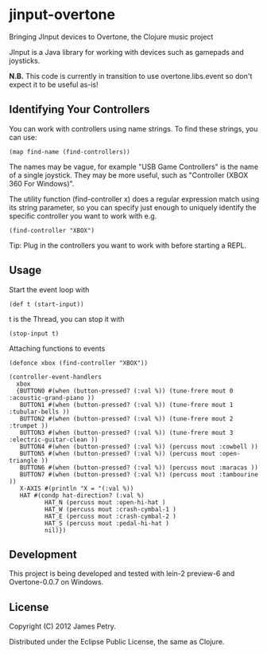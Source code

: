 # jinput-overtone

Bringing JInput devices to Overtone, the Clojure music project

JInput is a Java library for working with devices such as gamepads
and joysticks.

__N.B.__ This code is currently in transition to use overtone.libs.event
so don't expect it to be useful as-is!

## Identifying Your Controllers
You can work with controllers using name strings. To find these
strings, you can use:

    (map find-name (find-controllers))
    
The names may be vague, for example "USB Game Controllers" is the name
of a single joystick. They may be more useful, such as "Controller (XBOX 360 For Windows)".

The utility function (find-controller x) does a regular expression match using its string
parameter, so you can specify just enough to uniquely identify the specific controller
you want to work with e.g.

    (find-controller "XBOX")

Tip: Plug in the controllers you want to work with before starting a REPL.

## Usage

Start the event loop with

    (def t (start-input))
    
t is the Thread, you can stop it with

    (stop-input t)

Attaching functions to events

    (defonce xbox (find-controller "XBOX"))

    (controller-event-handlers
      xbox
      {BUTTON0 #(when (button-pressed? (:val %)) (tune-frere mout 0 :acoustic-grand-piano ))
       BUTTON1 #(when (button-pressed? (:val %)) (tune-frere mout 1 :tubular-bells ))
       BUTTON2 #(when (button-pressed? (:val %)) (tune-frere mout 2 :trumpet ))
       BUTTON3 #(when (button-pressed? (:val %)) (tune-frere mout 3 :electric-guitar-clean ))
       BUTTON4 #(when (button-pressed? (:val %)) (percuss mout :cowbell ))
       BUTTON5 #(when (button-pressed? (:val %)) (percuss mout :open-triangle ))
       BUTTON6 #(when (button-pressed? (:val %)) (percuss mout :maracas ))
       BUTTON7 #(when (button-pressed? (:val %)) (percuss mout :tambourine ))
       X-AXIS #(println "X = "(:val %))
       HAT #(condp hat-direction? (:val %)
              HAT_N (percuss mout :open-hi-hat )
              HAT_W (percuss mout :crash-cymbal-1 )
              HAT_E (percuss mout :crash-cymbal-2 )
              HAT_S (percuss mout :pedal-hi-hat )
              nil)})
              
## Development
This project is being developed and tested with lein-2 preview-6 and Overtone-0.0.7
on Windows.

## License

Copyright (C) 2012 James Petry.

Distributed under the Eclipse Public License, the same as Clojure.
